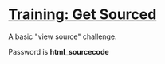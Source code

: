 # [Training: Get Sourced](https://www.wechall.net/challenge/training/get_sourced/index.php)

A basic "view source" challenge.

Password is **html_sourcecode**
